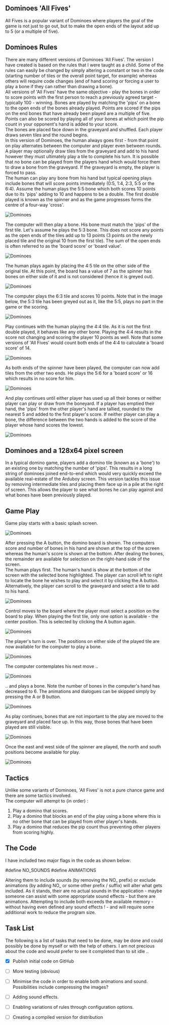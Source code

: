 ## Dominoes 'All Fives'
All Fives is a popular variant of Dominoes where players the goal of the game is not just to go out, but to make the open ends of the layout add up to 5 (or a multiple of five).
<br />

## Dominoes Rules

There are many different versions of Dominoes 'All Fives'.  The version I have created is based on the rules that I were taught as a child.  Some of the rules can easily be changed by simply altering a constant or two in the code (starting number of tiles or the overall point target, for example) whereas others will require code changes (end of hand scoring or forcing a user to play a bone if they can rather than drawing a bone).
<br />
All versions of 'All Fives' have the same objective - play the bones in order to score points with the first person to reach a previously agreed target - typically 100 - winning.  Bones are played by matching the 'pips' on a bone to the open ends of the bones already played.  Points are scored if the pips on the end bones that have already been played are a multiple of five.  Points can also be scored by playing all of your bones at which point the pip count in your opponent's hand is added to your score.
<br /> 
The bones are placed face down in the graveyard and shuffled.  Each player draws seven tiles and the round begins.
<br />
In this version of Dominoes, the human always goes first - from that point on play alternates between the computer and player even between rounds.  A player may optionally draw tiles from the graveyard and add to his hand however they must ultimately play a tile to complete his turn.  It is possible that no bone can be played from the players hand which would force them to draw a bone from the graveyard.  If the graveyard is empty, the player is forced to pass.
<br />
The human can play any bone from his hand but typical opening plays include bones that will score points immediately (0:5, 1:4, 2:3, 5:5 or the 6:4).  Assume the human plays the 5:5 bone which both scores 10 points due to its 'pips' adding to 10 and happens to be a double.  The first double played is known as the spinner and as the game progresses forms the centre of a four-way 'cross'.

![Dominoes](https://github.com/filmote/DominoesArduboy/blob/master/images/domino_game_01.png)

The computer will then play a bone.  His bone must match the 'pips' of the first tile.  Let's assume he plays the 5:3 bone.  This does not score any points as the open ends of the tiles add up to 13 points (3 points on the newly placed tile and the original 10 from the first tile).  The sum of the open ends is often referred to as the 'board score' or 'board value'.

![Dominoes](https://github.com/filmote/DominoesArduboy/blob/master/images/domino_game_02.png)

The human plays again by placing the 4:5 tile on the other side of the original tile.  At this point, the board has a value of 7 as the spinner has bones on either side of it and is not considered (hence it is greyed out).

![Dominoes](https://github.com/filmote/DominoesArduboy/blob/master/images/domino_game_03.png)
  
The computer plays the 6:3 tile and scores 10 points.  Note that in the image below, the 5:3 tile has been greyed out as it, like the 5:5, plays no part in the game or the scoring.

![Dominoes](https://github.com/filmote/DominoesArduboy/blob/master/images/domino_game_04.png)

Play continues with the human playing the 4:4 tile.  As it is not the first double played, it behaves like any other bone.  Playing the 4:4 results in the score not changing and scoring the player 10 points as well.  Note that some versions of 'All Fives' would count both ends of the 4:4 to calculate a 'board score' of 14.

![Dominoes](https://github.com/filmote/DominoesArduboy/blob/master/images/domino_game_05.png)

As both ends of the spinner have been played, the computer can now add tiles from the other two ends.  He plays the 5:6 for a 'board score' or 16 which results in no score for him.

![Dominoes](https://github.com/filmote/DominoesArduboy/blob/master/images/domino_game_06.png)

And play continues until either player has used up all their bones or neither player can play or draw from the boneyard.  If a player has emptied their hand, the 'pips' from the other player's hand are tallied, rounded to the nearest 5 and added to the first player's score.  If neither player can play a bone, the difference between the two hands is added to the score of the player whose hand scores the lowest.

![Dominoes](https://github.com/filmote/DominoesArduboy/blob/master/images/domino_game_07.png)

## Dominoes and a 128x64 pixel screen

In a typical domino game, players add a domino tile (known as a 'bone') to an existing one by matching the number of 'pips'.  This results in a long string of dominoes joined end-to-end which would very quickly exceed the available real-estate of the Arduboy screen. This version tackles this issue by removing intermediate tiles and placing them face up in a pile at the right of screen.  This allows the player to see what bones he can play against and what bones have been previously played.  


## Game Play

Game play starts with a basic splash screen. 

![Dominoes](https://github.com/filmote/DominoesArduboy/blob/master/images/domino_01_large.png)

After pressing the A button, the domino board is shown.  The computers score and number of bones in his hand are shown at the top of the screen whereas the human's score is shown at the bottom.  After dealing the bones, the remainder are available for selection on the right-hand side of the screen.
<br />
The human plays first.  The human's hand is show at the bottom of the screen with the selected bone highlighted.  The player can scroll left to right to locate the bone he wishes to play and select it by clicking the A button.  Alternatively, the player can scroll to the graveyard and select a tile to add to his hand.

![Dominoes](https://github.com/filmote/DominoesArduboy/blob/master/images/domino_02_large.png)

Control moves to the board where the player must select a position on the board to play.  When playing the first tile, only one option is available - the center position.  This is selected by clicking the A button again.

![Dominoes](https://github.com/filmote/DominoesArduboy/blob/master/images/domino_03_large.png)

The player's turn is over.  The positions on either side of the played tile are now available for the computer to play a bone.

![Dominoes](https://github.com/filmote/DominoesArduboy/blob/master/images/domino_04_large.png)

The computer contemplates his next move ..

![Dominoes](https://github.com/filmote/DominoesArduboy/blob/master/images/domino_06_large.png)

.. and plays a bone.  Note the number of bones in the computer's hand has decreased to 6.  The animations and dialogues can be skipped simply by pressing the A or B button.

![Dominoes](https://github.com/filmote/DominoesArduboy/blob/master/images/domino_08_large.png)

As play continues, bones that are not important to the play are moved to the graveyard and placed face up.  In this way, those bones that have been played are still visible.

![Dominoes](https://github.com/filmote/DominoesArduboy/blob/master/images/domino_09_large.png)

Once the east and west side of the spinner are played, the north and south positions become available for play.

![Dominoes](https://github.com/filmote/DominoesArduboy/blob/master/images/domino_10_large.png)


## Tactics

Unlike some variants of Dominoes, 'All Fives' is not a pure chance game and there are some tactics involved.
<br />
The computer will attempt to (in order) :
<br />
1)  Play a domino that scores.
2)  Play a domino that blocks an end of the play using a bone where this is no other bone that can be played from other player's hands.  
3)  Play a domino that reduces the pip count thus preventing other players from scoring highly. 

## The Code

I have included two major flags in the code as shown below:

#define NO_SOUNDS
#define ANIMATIONS

Altering them to include sounds (by removing the NO_ prefix) or exclude animations (by adding NO_ or some other prefix / suffix) will alter what gets included.  As it stands, their are no actual sounds in the application - maybe someone can assist with some appropriate sound effects - but there are animations.  Attempting to include both exceeds the available memory - without having even defined any sound effects ! - and will require some additional work to reduce the program size.

## Task List

The following is a list of tasks that need to be done, may be done and could possibly be done by myself or with the help of others.  I am not precious about the code and would prefer to see it completed than to sit idle ..

- [x] Publish initial code on GitHub
- [ ] More testing (obvious)
- [ ] Minimise the code in order to enable both animations and sound.  Possibilities include compressing the images?
- [ ] Adding sound effects.
- [ ] Enabling variations of rules through configuration options.
- [ ] Creating a compiled version for distribution

